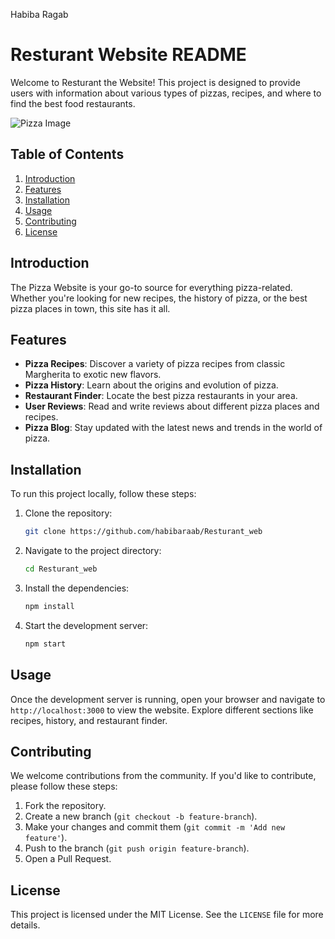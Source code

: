 Habiba Ragab

# Resturant Website README

Welcome to Resturant the Website! This project is designed to provide users with information about various types of pizzas, recipes, and where to find the best food restaurants.

![Pizza Image](https://www.google.com/url?sa=i&url=https%3A%2F%2Fwww.southernliving.com%2Frecipes%2Fsupreme-pizza&psig=AOvVaw2_kCoTqa-NPB5zESUopUpH&ust=1720111936700000&source=images&cd=vfe&opi=89978449&ved=0CBEQjRxqFwoTCIjYsrmqi4cDFQAAAAAdAAAAABAE)

## Table of Contents

1. [Introduction](#introduction)
2. [Features](#features)
3. [Installation](#installation)
4. [Usage](#usage)
5. [Contributing](#contributing)
6. [License](#license)

## Introduction

The Pizza Website is your go-to source for everything pizza-related. Whether you're looking for new recipes, the history of pizza, or the best pizza places in town, this site has it all.

## Features

- **Pizza Recipes**: Discover a variety of pizza recipes from classic Margherita to exotic new flavors.
- **Pizza History**: Learn about the origins and evolution of pizza.
- **Restaurant Finder**: Locate the best pizza restaurants in your area.
- **User Reviews**: Read and write reviews about different pizza places and recipes.
- **Pizza Blog**: Stay updated with the latest news and trends in the world of pizza.

## Installation

To run this project locally, follow these steps:

1. Clone the repository:
    ```bash
    git clone https://github.com/habibaraab/Resturant_web
    ```

2. Navigate to the project directory:
    ```bash
    cd Resturant_web
    ```

3. Install the dependencies:
    ```bash
    npm install
    ```

4. Start the development server:
    ```bash
    npm start
    ```

## Usage

Once the development server is running, open your browser and navigate to `http://localhost:3000` to view the website. Explore different sections like recipes, history, and restaurant finder.

## Contributing

We welcome contributions from the community. If you'd like to contribute, please follow these steps:

1. Fork the repository.
2. Create a new branch (`git checkout -b feature-branch`).
3. Make your changes and commit them (`git commit -m 'Add new feature'`).
4. Push to the branch (`git push origin feature-branch`).
5. Open a Pull Request.

## License

This project is licensed under the MIT License. See the `LICENSE` file for more details.

